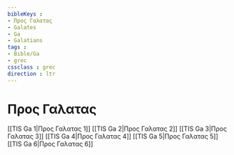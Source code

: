 ```yaml
---
bibleKeys : 
- Προς Γαλατας
- Galates
- Ga
- Galatians
tags : 
- Bible/Ga
- grec
cssclass : grec
direction : ltr
---
```


# Προς Γαλατας

[[TIS Ga 1|Προς Γαλατας 1]]
[[TIS Ga 2|Προς Γαλατας 2]]
[[TIS Ga 3|Προς Γαλατας 3]]
[[TIS Ga 4|Προς Γαλατας 4]]
[[TIS Ga 5|Προς Γαλατας 5]]
[[TIS Ga 6|Προς Γαλατας 6]]
